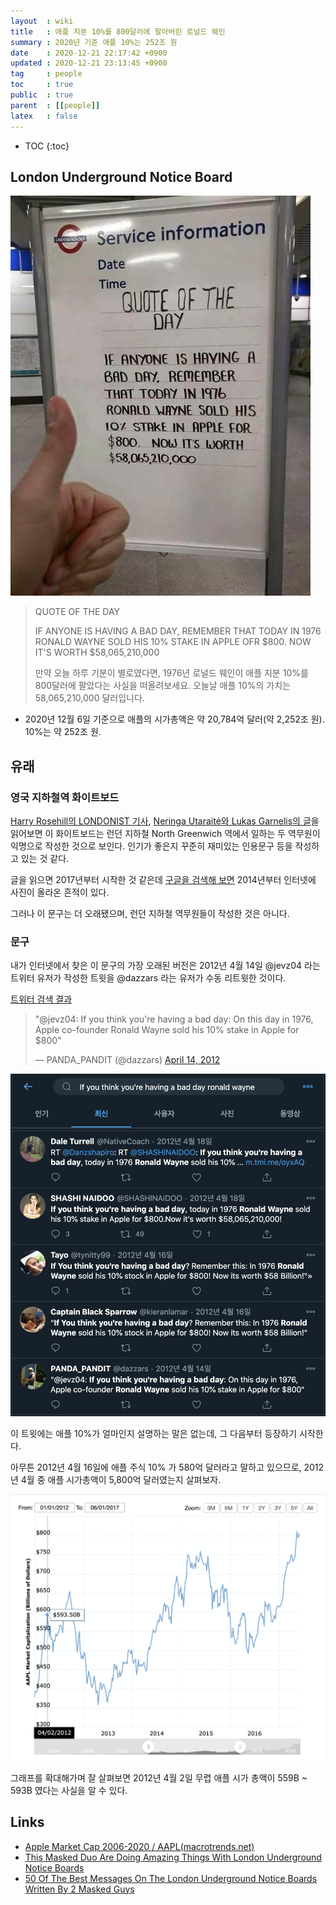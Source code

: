 ```yaml
---
layout  : wiki
title   : 애플 지분 10%를 800달러에 팔아버린 로널드 웨인
summary : 2020년 기준 애플 10%는 252조 원
date    : 2020-12-21 22:17:42 +0900
updated : 2020-12-21 23:13:45 +0900
tag     : people
toc     : true
public  : true
parent  : [[people]]
latex   : false
---
```

* TOC
{:toc}

## London Underground Notice Board

![quote-of-the-day][white-board]

> QUOTE OF THE DAY
>
> IF ANYONE IS HAVING A BAD DAY, REMEMBER THAT TODAY IN 1976 RONALD WAYNE SOLD HIS 10% STAKE IN APPLE
OFR $800. NOW IT'S WORTH $58,065,210,000
>
> 만약 오늘 하루 기분이 별로였다면, 1976년 로널드 웨인이 애플 지분 10%를 800달러에 팔았다는 사실을 떠올려보세요.
오늘날 애플 10%의 가치는 58,065,210,000 달러입니다.

- 2020년 12월 6일 기준으로 애플의 시가총액은 약 20,784억 달러(약 2,252조 원). 10%는 약 252조 원.

## 유래

### 영국 지하철역 화이트보드

[Harry Rosehill의 LONDONIST 기사][harry-rosehill], [Neringa Utaraitė와 Lukas Garnelis의 글][bored-panda]을 읽어보면 이 화이트보드는 런던 지하철 North Greenwich 역에서 일하는 두 역무원이 익명으로 작성한 것으로 보인다.
인기가 좋은지 꾸준히 재미있는 인용문구 등을 작성하고 있는 것 같다.

글을 읽으면 2017년부터 시작한 것 같은데 [구글을 검색해 보면][google-result] 2014년부터 인터넷에 사진이 올라온 흔적이 있다.

그러나 이 문구는 더 오래됐으며, 런던 지하철 역무원들이 작성한 것은 아니다.


### 문구

내가 인터넷에서 찾은 이 문구의 가장 오래된 버전은 2012년 4월 14일 @jevz04 라는 트위터 유저가 작성한 트윗을 @dazzars 라는 유저가 수동 리트윗한 것이다.

[트위터 검색 결과][twitter-result]

<blockquote class="twitter-tweet"><p lang="en" dir="ltr">&quot;@jevz04: If you think you&#39;re having a bad day: On this day in 1976, Apple co-founder Ronald Wayne sold his 10% stake in Apple for $800&quot;</p>&mdash; PANDA_PANDIT (@dazzars) <a href="https://twitter.com/dazzars/status/191078862124363776?ref_src=twsrc%5Etfw">April 14, 2012</a></blockquote> <script async src="https://platform.twitter.com/widgets.js" charset="utf-8"></script>

![트위터 캡처 이미지]( /post-img/ronald-wayne/102785090-bdbdcd00-43e0-11eb-924f-15f93cb85d34.png )

이 트윗에는 애플 10%가 얼마인지 설명하는 말은 없는데, 그 다음부터 등장하기 시작한다.

아무튼 2012년 4월 16일에 애플 주식 10% 가 580억 달러라고 말하고 있으므로, 2012년 4월 중 애플 시가총액이 5,800억 달러였는지 살펴보자.

![애플 시가 총액 변화 그래프][market-capitalization-apple-2012]

그래프를 확대해가며 잘 살펴보면 2012년 4월 2일 무렵 애플 시가 총액이 559B ~ 593B 였다는 사실을 알 수 있다.


## Links

- [Apple Market Cap 2006-2020 / AAPL(macrotrends.net)]( https://www.macrotrends.net/stocks/charts/AAPL/apple/market-cap )
- [This Masked Duo Are Doing Amazing Things With London Underground Notice Boards][harry-rosehill]
- [50 Of The Best Messages On The London Underground Notice Boards Written By 2 Masked Guys][bored-panda]

[harry-rosehill]: https://londonist.com/london/transport/the-ultimate-tube-service-information-announcement-boards
[bored-panda]: https://www.boredpanda.com/all-on-the-board-messages-underground-london/
[white-board]: /post-img/ronald-wayne/102780991-44bb7700-43da-11eb-9fd8-be8e6dd5c24d.png 
[google-result]: https://www.google.co.kr/search?hl=ko&biw=1920&bih=920&tbs=sbi%3AAMhZZitctvFbA990OMegaLWAyaONeQiEIIVZhkAW6uSk_1rfaexitDRYp9_1iqdXgdZ3EAojSkkW4gEudtEDSLwwlPPoObOe03bgp5SOiRuXorrqwQupuntcBgopdpK_15kMl0S8h0qItrPJ7iMWiSOB9Xfcz7hrbXrhBZZTzhBS7nlMdduUyZJ4f3UTvgEd_1UnKb7wDfjOP7NXkvrDwMTqmMWlo8rhar8pfRhjv7kinKmK3cqzzKRlD4X74imZodpO4FgtrcHJas-iaoZkgU3jRuDycGFzE7Ls5-g0qq0y8Ax6WVJMR9WZT7kj6wEgmegiAFm4KImIdsk_1%2Ccdr%3A1%2Ccd_min%3A6%2F1%2F2014%2Ccd_max%3A12%2F31%2F2015&sxsrf=ALeKk00GrC_QfrxDxJ8SEgnxuyWcHlmPxA%3A1608556563607&ei=E6DgX4jZJMPZhwPut5yACQ&q=london+underground+notice+board+ronald+wayne&oq=london+underground+notice+board+ronald+wayne&gs_lcp=CgZwc3ktYWIQAzoGCCMQJxATOgQIABAeOgUIIRCgAToECCEQFVCgClj3HGCKI2gAcAB4AIABvAKIAfoYkgEHMC44LjMuM5gBAKABAaoBB2d3cy13aXo&sclient=psy-ab&ved=0ahUKEwjIrsyUlN_tAhXD7GEKHe4bB5AQ4dUDCA0&uact=5
[market-capitalization-apple-2012]: /post-img/ronald-wayne/102785264-08d7e000-43e1-11eb-9546-4b1ff95bc530.png 
[twitter-result]: https://twitter.com/search?q=If%20you%20think%20you%27re%20having%20a%20bad%20day%20ronald%20wayne&src=typed_query&f=live

